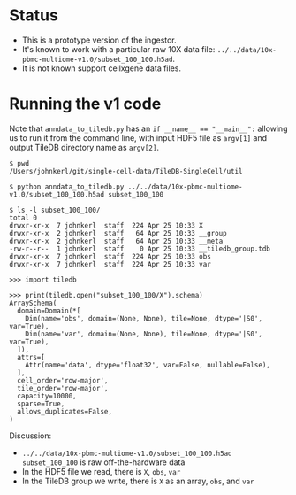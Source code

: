 # Status

* This is a prototype version of the ingestor.
* It's known to work with a particular raw 10X data file: `../../data/10x-pbmc-multiome-v1.0/subset_100_100.h5ad`.
* It is not known support cellxgene data files.

# Running the v1 code

Note that `anndata_to_tiledb.py` has an `if __name__ == "__main__":` allowing us to run it from
the command line, with input HDF5 file as `argv[1]` and output TileDB directory name as `argv[2]`.

```
$ pwd
/Users/johnkerl/git/single-cell-data/TileDB-SingleCell/util

$ python anndata_to_tiledb.py ../../data/10x-pbmc-multiome-v1.0/subset_100_100.h5ad subset_100_100

$ ls -l subset_100_100/
total 0
drwxr-xr-x  7 johnkerl  staff  224 Apr 25 10:33 X
drwxr-xr-x  2 johnkerl  staff   64 Apr 25 10:33 __group
drwxr-xr-x  2 johnkerl  staff   64 Apr 25 10:33 __meta
-rw-r--r--  1 johnkerl  staff    0 Apr 25 10:33 __tiledb_group.tdb
drwxr-xr-x  7 johnkerl  staff  224 Apr 25 10:33 obs
drwxr-xr-x  7 johnkerl  staff  224 Apr 25 10:33 var

>>> import tiledb

>>> print(tiledb.open("subset_100_100/X").schema)
ArraySchema(
  domain=Domain(*[
    Dim(name='obs', domain=(None, None), tile=None, dtype='|S0', var=True),
    Dim(name='var', domain=(None, None), tile=None, dtype='|S0', var=True),
  ]),
  attrs=[
    Attr(name='data', dtype='float32', var=False, nullable=False),
  ],
  cell_order='row-major',
  tile_order='row-major',
  capacity=10000,
  sparse=True,
  allows_duplicates=False,
)
```

Discussion:

* `../../data/10x-pbmc-multiome-v1.0/subset_100_100.h5ad subset_100_100` is raw off-the-hardware data
* In the HDF5 file we read, there is `X`, `obs`, `var`
* In the TileDB group we write, there is `X` as an array, `obs`, and `var`
